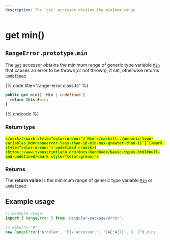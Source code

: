 ```yaml
---
description: The `get` accessor obtains the minimum range
---
```


# get min()

## `RangeError.prototype.min`

The [`get`](https://developer.mozilla.org/en-US/docs/Web/JavaScript/Reference/Functions/get) accessor obtains the minimum range of generic type variable [`Min`](../generic-type-variables.md#rangeerror-less-than-id-min-max-greater-than-1) that causes an error to be thrown(or not thrown), if set, otherwise returns [`undefined`](https://developer.mozilla.org/en-US/docs/Web/JavaScript/Reference/Global\_Objects/undefined).

{% code title="range-error.class.ts" %}
```typescript
public get min(): Min | undefined {
  return this.#min;
}
```
{% endcode %}

### Return type

#### <mark style="color:green;">``</mark>[<mark style="color:green;">`Min`</mark>](../generic-type-variables.md#rangeerror-less-than-id-min-max-greater-than-1)`|`[<mark style="color:green;">`undefined`</mark>](https://www.typescriptlang.org/docs/handbook/basic-types.html#null-and-undefined)<mark style="color:green;">``</mark>

### Returns

The **return value** is the minimum range of generic type variable [`Min`](../generic-type-variables.md#rangeerror-less-than-id-min-max-greater-than-1) or [`undefined`](https://developer.mozilla.org/en-US/docs/Web/JavaScript/Reference/Global\_Objects/undefined).

## Example usage

```typescript
// Example usage.
import { RangeError } from '@angular-package/error';

// Returns "9".
new RangeError('problem', 'Fix accessor.', '(AE:427)', 9, 27).min;
```
